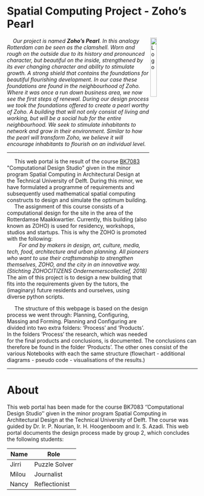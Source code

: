 # Spatial Computing Project - Zoho’s Pearl

<figure>
  <img align="right" src="https://github.com/MilouMulder/spatial_computing_project_template/blob/master/docs/img/overige/logo.png?raw=true" alt="Logo" style="width:20%; height:20%;">
</figure>

*&nbsp;&nbsp;&nbsp;&nbsp;Our project is named **Zoho’s Pearl**. In this analogy Rotterdam can be seen as the clamshell. Worn and rough on the outside due to its history and pronounced character, but beautiful on the inside, strengthened by its ever changing character and ability to stimulate growth. A strong shield that contains the foundations for beautiful flourishing development. In our case these foundations are found in the neighbourhood of Zoho. Where it was once a run down business area, we now see the first steps of renewal. During our design process we took the foundations offered to create a pearl worthy of Zoho. A building that will not only consist of living and working, but will be a social hub for the entire neighbourhood. We seek to stimulate inhabitants to network and grow in their environment. Similar to how the pearl will transform Zoho, we believe it will encourage inhabitants to flourish on an individual level.*

----

&nbsp;&nbsp;&nbsp;&nbsp; This web portal is the result of the course [BK7083](https://www.tudelft.nl/bk/studeren/minoren-en-keuzevakken/spatial-computing-in-architectural-design/) "Computational Design Studio" given in the minor program Spatial Computing in Architectural Design at the Technical University of Delft. During this minor, we have formulated a programme of requirements and subsequently used mathematical spatial computing constructs to design and simulate the optimum building. 
&nbsp;&nbsp;&nbsp;&nbsp; The assignment of this course consists of a computational design for the site in the area of the Rotterdamse Maakkwartier. Currently, this building (also known as ZOHO) is used for residency, workshops, studios and startups. This is why the ZOHO is promoted with the following: 
*<br>&nbsp;&nbsp;&nbsp;&nbsp;&nbsp;&nbsp;&nbsp;&nbsp;For and by makers in design, art, culture, media, tech, food, architecture and urban planning. All pioneers who want to use their craftsmanship to strengthen themselves, ZOHO, and the city in an innovative way. (Stichting ZOHOCITIZENS Ondernemerscollectief, 2018)*
<br>The aim of this project is to design a new building that fits into the requirements given by the tutors, the (imaginary) future residents and ourselves, using diverse python scripts. 

&nbsp;&nbsp;&nbsp;&nbsp; The structure of this webpage is based on the design process we went through: Planning, Configuring, Massing and Forming. Planning and Configuring are divided into two extra folders: ‘Process’ and ‘Products’. In the folders ‘Process’ the research, which was needed for the final products and conclusions, is documented. The conclusions can therefore be found in the folder ‘Products’. The other ones consist of the various Notebooks with each the same structure (flowchart - additional diagrams - pseudo code - visualisations of the results.)

----

# About
This web portal has been made for the course BK7083 ‘’Computational Design Studio’’ given in the minor program Spatial Computing in Architectural Design at the Technical University of Delft. The course was guided by Dr. Ir. P. Nourian, Ir. H. Hoogenboom and Ir. S. Azadi.
This web portal documents the design process made by group 2, which concludes the following students:

| Name | Role |
| --- | --- |
| Jirri | Puzzle Solver |
| Milou  | Journalist |
| Nancy | Reflectionist |
